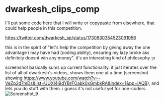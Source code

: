 # dwarkesh_clips_comp
I'll put some code here that I will write or copypaste from elsewhere, that could help people in this competition.

https://twitter.com/dwarkesh_sp/status/1730630354523091056

this is in the spirit of "let's help the competition by giving away the one advantage i may have had (coding ability), ensuring my lazy broke ass definitely doesnt win any money". it's an interesting kind of philosophy :p

screenshot basically sums up current functionality. it just iterates over the list of all of dwarkesh's videos, shows them one at a time (screenshot showing https://www.youtube.com/watch?v=-VeZp2d7mDs&list=UUXl4i9dYBrFOabk0xGmbkRA&index=1&pp=iAQB), and lets you do stuff with them. i guess it's not useful yet for non-coders.
![Screenshot_9](https://github.com/AtillaYasar/dwarkesh_clips_comp/assets/112716905/1fc04976-17cf-425b-8ae6-44298d038ac7)
